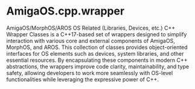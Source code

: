 # AmigaOS.cpp.wrapper

AmigaOS/MorphOS/AROS OS Related (Libraries, Devices, etc.) C++ Wrapper Classes is a C++17-based set of wrappers designed to simplify interaction with various core and external components of AmigaOS, MorphOS, and AROS. This collection of classes provides object-oriented interfaces for OS elements such as devices, system libraries, and other essential resources. By encapsulating these components in modern C++ abstractions, the wrappers improve code clarity, maintainability, and type safety, allowing developers to work more seamlessly with OS-level functionalities while leveraging the expressive power of C++.
